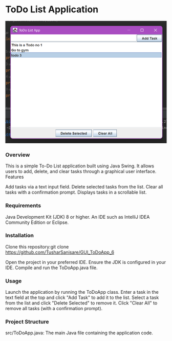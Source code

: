 # ToDo List Application

![TODO Application Interface](ss/TodoApp1.png "TODO Interface")


### Overview
This is a simple To-Do List application built using Java Swing. It allows users to add, delete, and clear tasks through a graphical user interface.
Features

Add tasks via a text input field.
Delete selected tasks from the list.
Clear all tasks with a confirmation prompt.
Displays tasks in a scrollable list.

### Requirements
Java Development Kit (JDK) 8 or higher.
An IDE such as IntelliJ IDEA Community Edition or Eclipse.

### Installation
Clone this repository:git clone https://github.com/TusharSanisare/GUI_ToDoApp_6

Open the project in your preferred IDE.
Ensure the JDK is configured in your IDE.
Compile and run the ToDoApp.java file.

### Usage
Launch the application by running the ToDoApp class.
Enter a task in the text field at the top and click "Add Task" to add it to the list.
Select a task from the list and click "Delete Selected" to remove it.
Click "Clear All" to remove all tasks (with a confirmation prompt).

### Project Structure
src/ToDoApp.java: The main Java file containing the application code.
